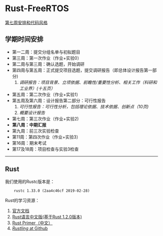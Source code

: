 # Rust-FreeRTOS

[第七周安排和代码风格](./weeks/week7.md)

## 学期时间安排
* 第一二周：提交分组名单与初拟题目
* 第三周：第一次作业（作业+实验0）
* 第二周与第三周：确认选题，开始调研
* 第四周与第五周：正式提交项目选题，提交调研报告（即总体设计报告第一部分)
  1. *调研报告：项目背景、立项依据、前瞻性/重要性分析、相关工作（科研和工业界）(十五页）*
* 第五周：第二次作业（作业+实验1）
* 第五周及第六周：设计报告第二部分：可行性报告
  1. *可行性报告：可行性分析，包括理论依据、技术依据、创新点（10页)*
  2. *概要设计报告*
* 第七周：第三次作业（作业+实验2)
* **第八周：中期汇报**
* 第九周：前三次实验检查
* 第11周：第四次作业（作业+实验3）
* 第16周：期末考试
* 第17及18周：项目检查与实验3检查

---
## Rust
我们使用的Rustc版本是：
```
    rustc 1.33.0 (2aa4c46cf 2019-02-28)
```

Rust的学习资源：

1. [官方文档](https://doc.rust-lang.org/book/)
2. [Rust语言中文版(基于Rust 1.2.0版本)](http://wiki.jikexueyuan.com/project/rust/)
3. [Rust Primer（中文）](https://rustcc.gitbooks.io/rustprimer/content/)
4. [*Rustling* at Github](https://github.com/rust-lang/rustlings/)

